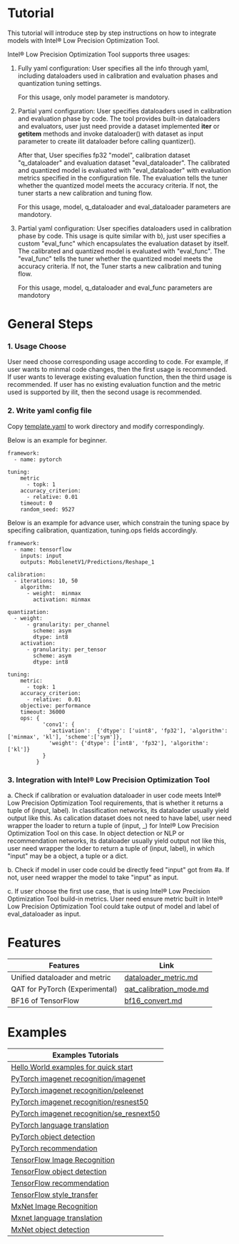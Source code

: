 Tutorial
=========================================

This tutorial will introduce step by step instructions on how to integrate models with Intel® Low Precision Optimization Tool.

Intel® Low Precision Optimization Tool supports three usages:

1. Fully yaml configuration: User specifies all the info through yaml, including dataloaders used in calibration and evaluation
   phases and quantization tuning settings.

   For this usage, only model parameter is mandotory.

2. Partial yaml configuration: User specifies dataloaders used in calibration and evaluation phase by code.
   The tool provides built-in dataloaders and evaluators, user just need provide a dataset implemented __iter__ or
   __getitem__ methods and invoke dataloader() with dataset as input parameter to create ilit dataloader before calling quantizer().

   After that, User specifies fp32 "model", calibration dataset "q_dataloader" and evaluation dataset "eval_dataloader".
   The calibrated and quantized model is evaluated with "eval_dataloader" with evaluation metrics specified
   in the configuration file. The evaluation tells the tuner whether the quantized model meets
   the accuracy criteria. If not, the tuner starts a new calibration and tuning flow.

   For this usage, model, q_dataloader and eval_dataloader parameters are mandotory.

3. Partial yaml configuration: User specifies dataloaders used in calibration phase by code.
   This usage is quite similar with b), just user specifies a custom "eval_func" which encapsulates
   the evaluation dataset by itself.
   The calibrated and quantized model is evaluated with "eval_func". The "eval_func" tells the
   tuner whether the quantized model meets the accuracy criteria. If not, the Tuner starts a new
   calibration and tuning flow.

   For this usage, model, q_dataloader and eval_func parameters are mandotory

# General Steps

### 1. Usage Choose

User need choose corresponding usage according to code. For example, if user wants to minmal code changes, then the first usage
is recommended. If user wants to leverage existing evaluation function, then the third usage is recommended. If user has no existing
evaluation function and the metric used is supported by ilit, then the second usage is recommended.

### 2. Write yaml config file

Copy [template.yaml](../examples/template.yaml) to work directory and modify correspondingly.

Below is an example for beginner.

```
framework:
  - name: pytorch

tuning:
    metric
      - topk: 1
    accuracy_criterion:
      - relative: 0.01
    timeout: 0
    random_seed: 9527
```

Below is an example for advance user, which constrain the tuning space by specifing calibration, quantization, tuning.ops fields accordingly.

```
framework:
  - name: tensorflow
    inputs: input
    outputs: MobilenetV1/Predictions/Reshape_1

calibration:
  - iterations: 10, 50
    algorithm:
      - weight:  minmax
        activation: minmax

quantization:
  - weight:
      - granularity: per_channel
        scheme: asym
        dtype: int8
    activation:
      - granularity: per_tensor
        scheme: asym
        dtype: int8

tuning:
    metric:
      - topk: 1
    accuracy_criterion:
      - relative:  0.01
    objective: performance
    timeout: 36000
    ops: {
           'conv1': {
             'activation':  {'dtype': ['uint8', 'fp32'], 'algorithm': ['minmax', 'kl'], 'scheme':['sym']},
             'weight': {'dtype': ['int8', 'fp32'], 'algorithm': ['kl']}
           }
         }

```

### 3. Integration with Intel® Low Precision Optimization Tool

   a. Check if calibration or evaluation dataloader in user code meets Intel® Low Precision Optimization Tool requirements, that is whether it returns a tuple of (input, label). In classification networks, its dataloader usually yield output like this. As calication dataset does not need to have label, user need wrapper the loader to return a tuple of (input, _) for Intel® Low Precision Optimization Tool on this case. In object detection or NLP or recommendation networks, its dataloader usually yield output not like this, user need wrapper the loder to return a tuple of (input, label), in which "input" may be a object, a tuple or a dict.

   b. Check if model in user code could be directly feed "input" got from #a. If not, user need wrapper the model to take "input" as input.

   c. If user choose the first use case, that is using Intel® Low Precision Optimization Tool build-in metrics. User need ensure metric built in Intel® Low Precision Optimization Tool could take output of model and label of eval_dataloader as input.


# Features
| Features | Link |
| ------ | ------ |
| Unified dataloader and metric |  [dataloader_metric.md](./dataloader_metric.md)|
| QAT for PyTorch (Experimental) | [qat_calibration_mode.md](./qat_calibration_mode.md)| 
| BF16 of TensorFlow | [bf16_convert.md](./bf16_convert.md)| 

 # Examples
| Examples Tutorials |
| ------ | 
|[Hello World examples for quick start](../examples/helloworld/README.md)| 
|[PyTorch imagenet recognition/imagenet](../examples/pytorch/image_recognition/imagenet/cpu/PTQ/README.md)| 
|[PyTorch imagenet recognition/peleenet](../examples/pytorch/image_recognition/peleenet/README.md)|
|[PyTorch imagenet recognition/resnest50](../examples/pytorch/image_recognition/resnest/README.md)|
|[PyTorch imagenet recognition/se_resnext50](../examples/pytorch/image_recognition/se_resnext/README.md)|
|[PyTorch language translation](../examples/pytorch/language_translation/README.md)| 
|[PyTorch object detection](../examples/pytorch/object_detection/yolo_v3/README.md)|
|[PyTorch recommendation](../examples/pytorch/recommendation/README.md)| 
|[TensorFlow Image Recognition](../examples/tensorflow/image_recognition/README.md)|
|[TensorFlow object detection](../examples/tensorflow/object_detection/README.md)|
|[TensorFlow recommendation](../examples/tensorflow/recommendation/wide_deep_large_ds/WND_README.md)|
|[TensorFlow style_transfer](../examples/tensorflow/style_transfer/README.md)|
|[MxNet Image Recognition](../examples/mxnet/image_recognition/README.md)|
|[Mxnet language translation](../examples/mxnet/language_translation/README.md)|
|[MxNet object detection](../examples/mxnet/object_detection/README.md)|

